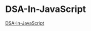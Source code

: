 # DSA-In-JavaScript

[DSA-In-JavaScript](https://github.com/FrontendFreaks/DSA-in-JavaScript?tab=readme-ov-file)